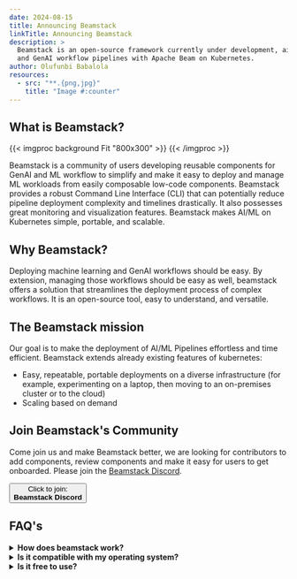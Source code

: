 ```yaml
---
date: 2024-08-15
title: Announcing Beamstack
linkTitle: Announcing Beamstack
description: >
  Beamstack is an open-source framework currently under development, aimed at facilitating the deployment of Machine Learning 
  and GenAI workflow pipelines with Apache Beam on Kubernetes.
author: Olufunbi Babalola
resources:
  - src: "**.{png,jpg}"
    title: "Image #:counter"
---
```


## What is Beamstack?

{{< imgproc background Fit "800x300" >}}
{{< /imgproc >}}

Beamstack is a community of users developing reusable components for GenAI and ML workflow to simplify and make it easy to deploy and 
manage ML workloads from easily composable low-code components. Beamstack provides a robust Command Line Interface (CLI) that can potentially 
reduce pipeline deployment complexity and timelines drastically. It also possesses great monitoring and visualization features. Beamstack 
makes AI/ML on Kubernetes simple, portable, and scalable.

## Why Beamstack?
Deploying machine learning and GenAI workflows should be easy. By extension, managing those workflows should be easy as well, 
beamstack offers a solution that streamlines the deployment process of complex workflows. It is an open-source tool, easy to understand, and versatile. 

## The Beamstack mission

Our goal is to make the deployment of AI/ML Pipelines effortless and time efficient. Beamstack extends already existing features of kubernetes: 

- Easy, repeatable, portable deployments on a diverse infrastructure
  (for example, experimenting on a laptop, then moving to an on-premises
  cluster or to the cloud)
- Scaling based on demand

## Join Beamstack's Community
Come join us and make Beamstack better, we are looking for contributors to add components, review components and make it easy for users to get onboarded.
Please join the [Beamstack Discord](https://discord.gg/fYNnNVaEFK).

<a href="https://discord.gg/fYNnNVaEFK">
  <button class="btn btn-primary py-2 px-5 mb-3">Click to join:<br><b>Beamstack Discord</b></button>
</a>

## FAQ's
<details>
  <summary><b>How does beamstack work?</b></summary>
  <ul>
    <li>Beamstack project documentation explain in detail how each beamsack components interact with other to facilitate seamless deployment. Please read the how it works section in the documentation.</li>
  </ul>
</details>

<details>
  <summary><b>Is it compatible with my operating system?</b></summary>
  <ul>
    <li>Yes! Beamstack is infrastructure agnostic and as such it works seamlessly across multiple operating systems and environments</li>
  </ul>
</details>

<details>
  <summary><b>Is it free to use?</b></summary>
  <ul>
    <li>Absolutely! Beamstack is an open source tool that allows users customize its capabilities to their specific needs</li>
  </ul>
</details>
